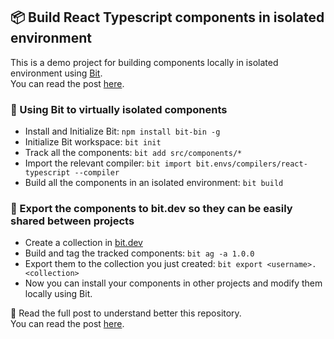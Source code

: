 ## 📦 Build React Typescript components in isolated environment

This is a demo project for building components locally in isolated environment using [Bit](https://github.com/teambit/bit).  
You can read the post [here]().  

### 👾 Using Bit to virtually isolated components

- Install and Initialize Bit: `npm install bit-bin -g`
- Initialize Bit workspace: `bit init`
- Track all the components: `bit add src/components/*`
- Import the relevant compiler: `bit import bit.envs/compilers/react-typescript --compiler`
- Build all the components in an isolated environment: `bit build` 

### 🚀 Export the components to bit.dev so they can be easily shared between projects

- Create a collection in [bit.dev](https://bit.dev/~create-collection)
- Build and tag the tracked components: `bit ag -a 1.0.0`
- Export them to the collection you just created: `bit export <username>.<collection>`
- Now you can install your components in other projects and modify them locally using Bit. 

📖 Read the full post to understand better this repository.  
You can read the post [here]().  

